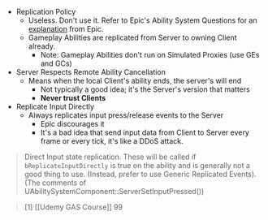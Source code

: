- Replication Policy
	- Useless. Don't use it. Refer to Epic's Ability System Questions for an [explanation](https://epicgames.ent.box.com/s/m1egifkxv3he3u3xezb9hzbgroxyhx89) from Epic.
	- Gameplay Abilities are replicated from Server to owning Client already.
		- Note: Gameplay Abilities don't run on Simulated Proxies (use GEs and GCs)
- Server Respects Remote Ability Cancellation
	- Means when the local Client's ability ends, the server's will end
		- Not typically a good idea; it's the Server's version that matters
		- **Never trust Clients**
- Replicate Input Directly
	- Always replicates input press/release events to the Server
		- Epic discourages it
		- It's a bad idea that send input data from Client to Server every frame or every tick, it's like a DDoS attack.
> Direct Input state replication. These will be called if `bReplicateInputDirectly` is true on the ability and is generally not a good thing to use. (Instead, prefer to use Generic Replicated Events). (The comments of UAbilitySystemComponent::ServerSetInputPressed())

> [1] [[Udemy GAS Course]] 99 